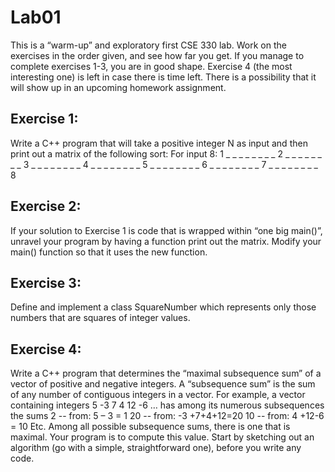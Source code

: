 # Lab01

This is a “warm-up” and exploratory first CSE 330 lab. Work on the exercises in the order given, and see how far you get. If you manage to complete exercises 1-3, you are in good shape. Exercise 4 (the most interesting one) is left in case there is time left. There is a possibility that it will show up in an upcoming homework assignment.

## Exercise 1:
Write a C++ program that will take a positive integer N as input and then print out a matrix of the following sort:
For input 8:
1 _ _ _ _ _ _ _
_ 2 _ _ _ _ _ _
_ _ 3 _ _ _ _ _
_ _ _ 4 _ _ _ _
_ _ _ _ 5 _ _ _
_ _ _ _ _ 6 _ _
_ _ _ _ _ _ 7 _
_ _ _ _ _ _ _ 8

## Exercise 2:
If your solution to Exercise 1 is code that is wrapped within “one big main()”, unravel your program by having a function print out the matrix. Modify your main() function so that it uses the new function.

## Exercise 3:
Define and implement a class SquareNumber which represents only those numbers that are squares of integer values.

## Exercise 4:
Write a C++ program that determines the “maximal subsequence sum” of a vector of positive and negative integers. A “subsequence sum” is the sum of any number of contiguous integers in a vector. For example, a vector containing integers
5 -3 7 4 12 -6
… has among its numerous subsequences the sums
2 -- from: 5 – 3 = 1
20 -- from: -3 +7+4+12=20
10 -- from: 4 +12-6 = 10
Etc.
Among all possible subsequence sums, there is one that is maximal. Your program is to compute this value. Start by sketching out an algorithm (go with a simple, straightforward one), before you write any code.